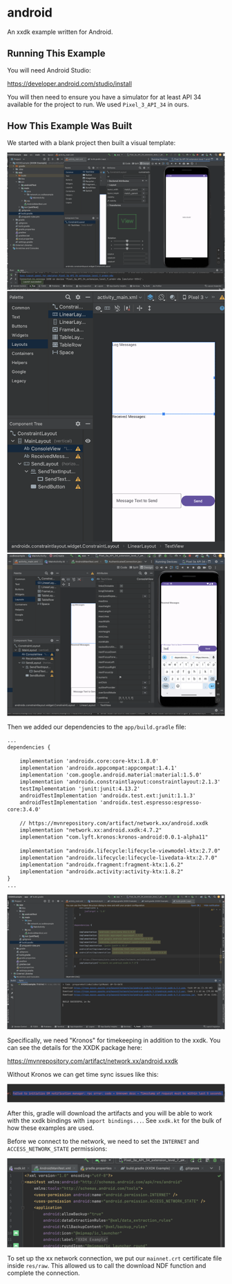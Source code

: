 # android

An xxdk example written for Android.

## Running This Example

You will need Android Studio:

https://developer.android.com/studio/install

You will then need to ensure you have a simulator for at least API 34
available for the project to run. We used `Pixel_3_API_34` in ours.

## How This Example Was Built

We started with a blank project then built a visual template:

![Starting an Android Project](README-images/layout-start.png)
![Layout 1](README-images/layout.png)
![Layout 2](README-images/layout-2.png)

Then we added our dependencies to the `app/build.gradle` file:

```
...
dependencies {

    implementation 'androidx.core:core-ktx:1.8.0'
    implementation 'androidx.appcompat:appcompat:1.4.1'
    implementation 'com.google.android.material:material:1.5.0'
    implementation 'androidx.constraintlayout:constraintlayout:2.1.3'
    testImplementation 'junit:junit:4.13.2'
    androidTestImplementation 'androidx.test.ext:junit:1.1.3'
    androidTestImplementation 'androidx.test.espresso:espresso-core:3.4.0'

    // https://mvnrepository.com/artifact/network.xx/android.xxdk
    implementation "network.xx:android.xxdk:4.7.2"
    implementation "com.lyft.kronos:kronos-android:0.0.1-alpha11"

    implementation "androidx.lifecycle:lifecycle-viewmodel-ktx:2.7.0"
    implementation "androidx.lifecycle:lifecycle-livedata-ktx:2.7.0"
    implementation "androidx.fragment:fragment-ktx:1.6.2"
    implementation "androidx.activity:activity-ktx:1.8.2"
}
...
```

![Adding Dependencies](README-images/dependencies.png)


Specifically, we need "Kronos" for timekeeping in addition to the
xxdk. You can see the details for the XXDK package here:

https://mvnrepository.com/artifact/network.xx/android.xxdk

Without Kronos we can get time sync issues like this:

![Kronos Error](README-images/android-kronos.png)


After this, gradle will download the artifacts and you will be
able to work with the xxdk bindings with `import bindings...`. See
`xxdk.kt` for the bulk of how these examples are used.

Before we connect to the network, we need to set the `INTERNET` and
`ACCESS_NETWORK_STATE` permissions:

![Adding Permissions](README-images/android-permissions.png)

To set up the xx network connection, we put our `mainnet.crt`
certificate file inside `res/raw`. This allowed us to call the
download NDF function and complete the connection.

